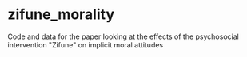 # zifune_morality
Code and data for the paper looking at the effects of the psychosocial intervention "Zifune" on implicit moral attitudes 
